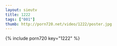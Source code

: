 ```yaml
--- 
layout: sieutv
title: 1222
tags: ["001"]
thumb: http://porn720.net/video/1222/poster.jpg
---
```

{% include porn720 key="1222" %} 

